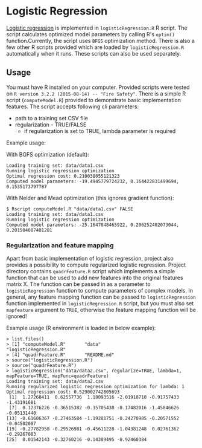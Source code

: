 # Logistic Regression

[Logistic regression](https://en.wikipedia.org/wiki/Logistic_regression) is implemented in `logisticRegression.R` R script. The script calculates optimized model parameters by calling R's `optim()` function.Currently, the script uses `BFGS` optimization method. There is also a few other R scripts provided which are loaded by `logisticRegression.R` automatically when it runs. These scripts can also be used separately.

## Usage

You must have R installed on your computer. Provided scripts were tested on `R version 3.2.2 (2015-08-14) -- "Fire Safety"`. 
There is a simple R script (`computeModel.R`) provided to demonstrate basic implementation features. The script accepts following cli parameters:
- path to a training set CSV file
- regularization - TRUE/FALSE
    - if regularization is set to TRUE, lambda parameter is required

Example usage:

With BGFS optimization (default):
```
Loading training set: data/data1.csv
Running logistic regression optimization
Optimal regression cost: 0.210038055121323
Computed model parameters: -19.4945779724232, 0.164422831499694, 0.1535173797787
```

With Nelder and Mead optimization (this ignores gradient function):
```
$ Rscript computeModel.R "data/data1.csv" FALSE
Loading training set: data/data1.csv
Running logistic regression optimization
Computed model parameters: -25.1647048465922, 0.206252402073044, 0.201504607481281
```

### Regularization and feature mapping
Apart from basic implementation of logistic regression, project also provides a possibility to compute regularized logistic regression. Project directory contains `quadrFeature.R` script which implements a simple function that can be used to add new features into the original features matrix X. The function can be passed in as a parameter to `logisticRegression` function to compute parameters of complex models. In general, any feature mapping function can be passed to `logisticRegression` function implemented in `logisticRegression.R` script, but you must also set `mapfeature` argument to `TRUE`, otherwise the feature mapping function will be ignored!

Example usage (R environment is loaded in below example):

```
> list.files()
> [1] "computeModel.R"       "data"                 "logisticRegression.R"
> [4] "quadrFeature.R"       "README.md"
> source("logisticRegression.R")
> source("quadrFeature.R")
> logisticRegression("data/data2.csv", regularize=TRUE, lambda=1, mapFeature=TRUE, mapFunc=quadrFeature)
Loading training set: data/data2.csv
Running regularized logistic regression optimization for lambda: 1
Optimal regression cost: 0.529002742805693
 [1]  1.27268411  0.62557736  1.18093516 -2.01918710 -0.91757433 -1.43191681
 [7]  0.12376226 -0.36515382 -0.35705430 -0.17482016 -1.45846626 -0.05131440
[13] -0.61606367 -0.27463584 -1.19281751 -0.24270985 -0.20571552 -0.04502007
[19] -0.27782958 -0.29526981 -0.45611228 -1.04381248  0.02761362 -0.29267083
[25]  0.01542143 -0.32760216 -0.14389495 -0.92460384
```

